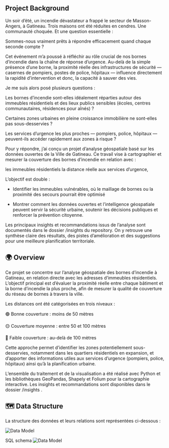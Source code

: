 ## Project Background
Un soir d’été, un incendie dévastateur a frappé le secteur de Masson-Angers, à Gatineau.
Trois maisons ont été réduites en cendres. Une communauté choquée. Et une question essentielle :

Sommes-nous vraiment prêts à répondre efficacement quand chaque seconde compte ?

Cet événement m’a poussé à réfléchir au rôle crucial de nos bornes d’incendie dans la chaîne de réponse d’urgence.
Au-delà de la simple présence d’une borne, la proximité réelle des infrastructures de sécurité — casernes de pompiers, postes de police, hôpitaux — influence directement la rapidité d’intervention et donc, la capacité à sauver des vies.

Je me suis alors posé plusieurs questions :

Les bornes d’incendie sont-elles idéalement réparties autour des immeubles résidentiels et des lieux publics sensibles (écoles, centres communautaires, résidences pour aînés) ?

Certaines zones urbaines en pleine croissance immobilière ne sont-elles pas sous-desservies ?

Les services d’urgence les plus proches — pompiers, police, hôpitaux — peuvent-ils accéder rapidement aux zones à risque ?

Pour y répondre, j’ai conçu un projet d’analyse géospatiale basé sur les données ouvertes de la Ville de Gatineau.
Ce travail vise à cartographier et mesurer la couverture des bornes d’incendie en relation avec :

les immeubles résidentiels 
la distance réelle aux services d’urgence,


L’objectif est double :

- Identifier les immeubles vulnérables, où le maillage de bornes ou la proximité des secours pourrait être optimisé 

- Montrer comment les données ouvertes et l’intelligence géospatiale peuvent servir la sécurité urbaine, soutenir les décisions publiques et renforcer la prévention citoyenne.

Les principaux insights et recommandations issus de l’analyse sont documentés dans le dossier /insights
 du repository.
On y retrouve une synthèse claire des résultats, des pistes d’amélioration et des suggestions pour une meilleure planification territoriale.





## 🌍 Overview

Ce projet se concentre sur l’analyse géospatiale des bornes d’incendie à Gatineau, en relation directe avec les adresses d’immeubles résidentiels.
L’objectif principal est d’évaluer la proximité réelle entre chaque bâtiment et la borne d’incendie la plus proche, afin de mesurer la qualité de couverture du réseau de bornes à travers la ville.

Les distances ont été catégorisées en trois niveaux :

🟢 Bonne couverture : moins de 50 mètres

🟡 Couverture moyenne : entre 50 et 100 mètres

🔴 Faible couverture : au-delà de 100 mètres

Cette approche permet d’identifier les zones potentiellement sous-desservies, notamment dans les quartiers résidentiels en expansion, et d’apporter des informations utiles aux services d’urgence (pompiers, police, hôpitaux) ainsi qu’à la planification urbaine.

L’ensemble du traitement et de la visualisation a été réalisé avec Python et les bibliothèques GeoPandas, Shapely et Folium pour la cartographie interactive.
Les insights et recommandations sont disponibles dans le dossier /insights
.

## 🗺️ Data Structure

La structure des données et leurs relations sont représentées ci-dessous :

![Data Model](./assets/data_model.png)

SQL schema ![Data Model](./assets/data_model.png)


